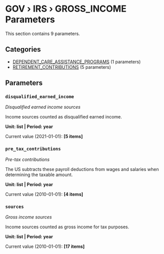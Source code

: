 # GOV › IRS › GROSS_INCOME Parameters

This section contains 9 parameters.

## Categories

- [DEPENDENT_CARE_ASSISTANCE_PROGRAMS](dependent_care_assistance_programs/index.md) (1 parameters)
- [RETIREMENT_CONTRIBUTIONS](retirement_contributions/index.md) (5 parameters)

## Parameters

### `disqualified_earned_income`
*Disqualified earned income sources*

Income sources counted as disqualified earned income.

**Unit: list | Period: year**

Current value (2021-01-01): **[5 items]**


### `pre_tax_contributions`
*Pre-tax contributions*

The US subtracts these payroll deductions from wages and salaries when determining the taxable amount.

**Unit: list | Period: year**

Current value (2010-01-01): **[4 items]**


### `sources`
*Gross income sources*

Income sources counted as gross income for tax purposes.

**Unit: list | Period: year**

Current value (2010-01-01): **[17 items]**

